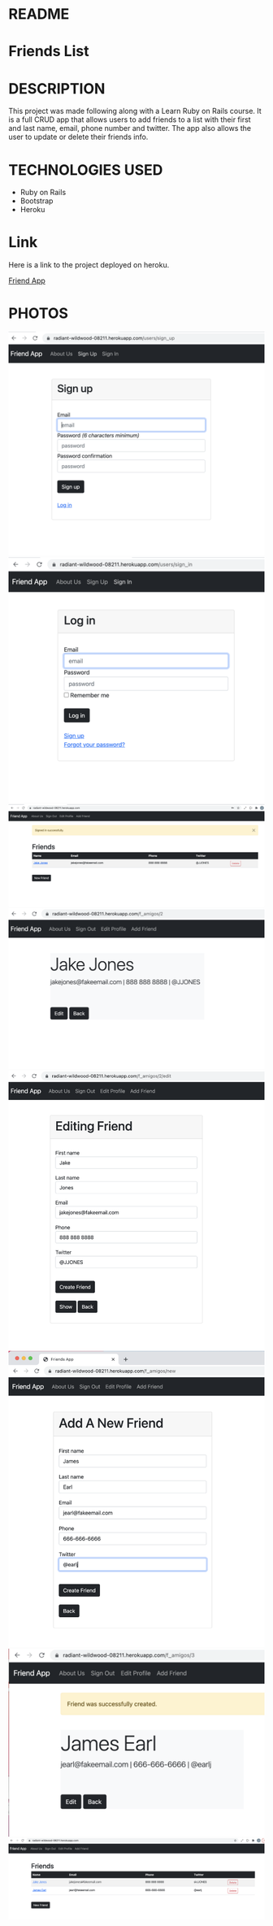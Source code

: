 # README

Friends List
===

# DESCRIPTION

This project was made following along with a Learn Ruby on Rails course. It is a full CRUD app that allows users
to add friends to a list with their first and last name, email, phone number and twitter. The app also allows the user
to update or delete their friends info.

# TECHNOLOGIES USED

- Ruby on Rails
- Bootstrap
- Heroku

# Link

Here is a link to the project deployed on heroku.

[Friend App](https://radiant-wildwood-08211.herokuapp.com)

# PHOTOS

![sign up page](images/1.png)
![log in page](images/2.png)
![home page(list of friends)](images/3.png)
![show friend details](images/4.png)
![edit friend](images/5.png)
![add friend](images/6.png)
![comfirmation of added friend](images/7.png)
![updated homepage with new friend](images/8.png)

